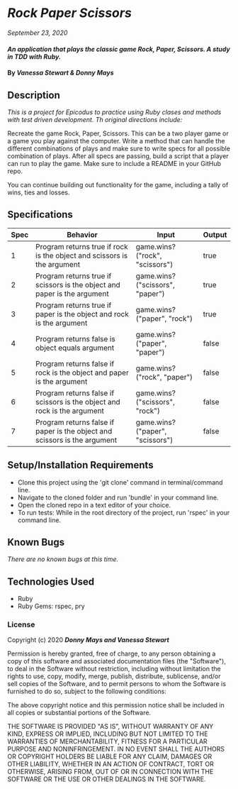 # _Rock Paper Scissors_

_September 23, 2020_

#### _An application that plays the classic game Rock, Paper, Scissors. A study in TDD with Ruby._

#### By _**Vanessa Stewart & Donny Mays**_

## Description

_This is a project for Epicodus to practice using Ruby clases and methods with test driven development. Th original directions include:_

Recreate the game Rock, Paper, Scissors. This can be a two player game or a game you play against the computer. Write a method that can handle the different combinations of plays and make sure to write specs for all possible combination of plays. After all specs are passing, build a script that a player can run to play the game. Make sure to include a README in your GitHub repo.

You can continue building out functionality for the game, including a tally of wins, ties and losses.

## Specifications
| Spec     | Behavior | Input    | Output   |
| -------- | -------- | -------- | -------- |
| 1 | Program returns true if rock is the object and scissors is the argument | game.wins?("rock", "scissors") | true |
| 2 | Program returns true if scissors is the object and paper is the argument  | game.wins?("scissors", "paper") | true |
| 3 | Program returns true if paper is the object and rock is the argument | game.wins?("paper", "rock") | true |
| 4 | Program returns false is object equals argument | game.wins?("paper", "paper") | false |
| 5 | Program returns false if rock is the object and paper is the argument | game.wins?("rock", "paper") | false |
| 6 | Program returns false if scissors is the object and rock is the argument  | game.wins?("scissors", "rock") | false |
| 7 | Program returns false if paper is the object and scissors is the argument | game.wins?("paper", "scissors") | false |

## Setup/Installation Requirements

- Clone this project using the 'git clone' command in terminal/command line.
- Navigate to the cloned folder and run 'bundle' in your command line.
- Open the cloned repo in a text editor of your choice.
- To run tests: While in the root directory of the project, run 'rspec' in your command line.

## Known Bugs

_There are no known bugs at this time._

## Technologies Used
* Ruby
* Ruby Gems: rspec, pry

### License

Copyright (c) 2020 **_Donny Mays and Vanessa Stewart_**

Permission is hereby granted, free of charge, to any person obtaining a copy of this software and associated documentation files (the "Software"), to deal in the Software without restriction, including without limitation the rights to use, copy, modify, merge, publish, distribute, sublicense, and/or sell copies of the Software, and to permit persons to whom the Software is furnished to do so, subject to the following conditions:

The above copyright notice and this permission notice shall be included in all copies or substantial portions of the Software.

THE SOFTWARE IS PROVIDED "AS IS", WITHOUT WARRANTY OF ANY KIND, EXPRESS OR IMPLIED, INCLUDING BUT NOT LIMITED TO THE WARRANTIES OF MERCHANTABILITY, FITNESS FOR A PARTICULAR PURPOSE AND NONINFRINGEMENT. IN NO EVENT SHALL THE AUTHORS OR COPYRIGHT HOLDERS BE LIABLE FOR ANY CLAIM, DAMAGES OR OTHER LIABILITY, WHETHER IN AN ACTION OF CONTRACT, TORT OR OTHERWISE, ARISING FROM, OUT OF OR IN CONNECTION WITH THE SOFTWARE OR THE USE OR OTHER DEALINGS IN THE SOFTWARE.
